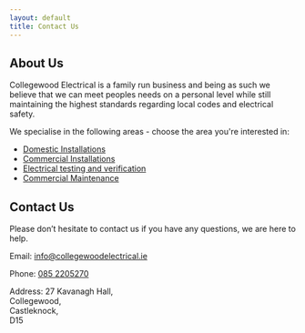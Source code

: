 ```yaml
---
layout: default
title: Contact Us
---
```


## About Us

Collegewood Electrical is a family run business and being as such we believe that we can meet peoples needs on a personal level while still maintaining the highest standards regarding local codes and electrical safety.

We specialise in the following areas - choose the area you're interested in:

- [Domestic Installations](domestic.html)
- [Commercial Installations](commercial.html)
- [Electrical testing and verification](inspection.html)
- [Commercial Maintenance](maintenance.html)

## Contact Us

Please don’t hesitate to contact us if you have any questions, we are here to help.

Email: [info@collegewoodelectrical.ie](mailto:info@collegewoodelectrical.ie)

Phone: [085 2205270](tel:+353852205270)

Address:  27 Kavanagh Hall,\
Collegewood,\
Castleknock,\
D15
